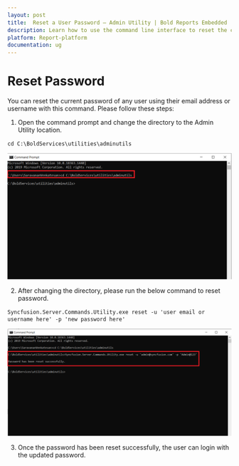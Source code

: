 ```yaml
---
layout: post
title:  Reset a User Password – Admin Utility | Bold Reports Embedded
description: Learn how to use the command line interface to reset the current password of any user in Bold Reports Embedded using their email address or user name.
platform: Report-platform
documentation: ug
---
```


# Reset Password

You can reset the current password of any user using their email address or username with this command. Please follow these steps:
   
1. Open the command prompt and change the directory to the Admin Utility location.  
~~~
cd C:\BoldServices\utilities\adminutils
~~~
![command](/static/assets/on-premise/images/tenant-management/admin-utility/cmdforutils-1.png)
 
2. After changing the directory, please run the below command to reset password.  
~~~
Syncfusion.Server.Commands.Utility.exe reset -u 'user email or username here' -p 'new password here'
~~~  
![reset-command](/static/assets/on-premise/images/tenant-management/admin-utility/resetcmd-1.png) 

3. Once the password has been reset successfully, the user can login with the updated password.
